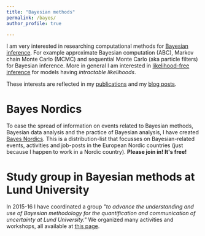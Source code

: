 ```yaml
---
title: "Bayesian methods"
permalink: /bayes/
author_profile: true

---
```


I am very interested in researching computational methods for [Bayesian inference](https://en.wikipedia.org/wiki/Bayesian_inference). 
For example approximate Bayesian computation (ABC), Markov chain Monte Carlo (MCMC) and sequential Monte Carlo (aka particle filters) 
for Bayesian inference. More in general I am interested in [likelihood-free inference](/research/#abc) for models having _intractable likelihoods_.

These interests are reflected in my [publications](/publications) and my [blog posts](https://umbertopicchini.wordpress.com/).

Bayes Nordics
======
To ease the spread of information on events related to Bayesian methods, Bayesian data analysis and the practice of Bayesian analysis, 
I have created [Bayes Nordics](https://sites.google.com/site/bayesnordics/). This is a distribution-list that focusses on 
Bayesian-related events, activities and job-posts in the European Nordic countries (just because I happen to work in a Nordic country).
**Please join in! It's free!**

Study group in Bayesian methods at Lund University
======
In 2015-16 I have coordinated a group _"to advance the understanding and use of Bayesian methodology for the quantification and communication 
  of uncertainty at Lund University."_
We organized many activities and workshops, all available at [this page](http://www.maths.lth.se/matstat/staff/umberto/bayes-asg.html).
